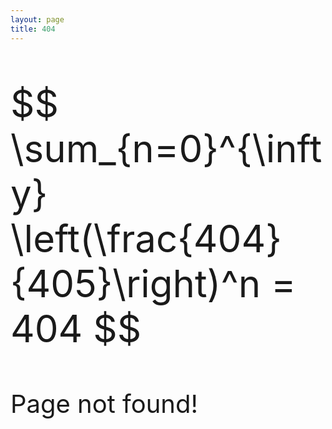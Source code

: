 ```yaml
---
layout: page
title: 404
---
```


<p style="font-size:60px">
$$ \sum_{n=0}^{\infty} \left(\frac{404}{405}\right)^n = 404 $$
</p>

<p style="font-size:40px">
Page not found!
</p>

<script src="https://cdn.mathjax.org/mathjax/latest/MathJax.js?config=TeX-AMS-MML_HTMLorMML" type="text/javascript"></script>
